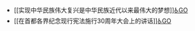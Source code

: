 - [[实现中华民族伟大复兴是中华民族近代以来最伟大的梦想]][♿GO](./实现中华民族伟大复兴是中华民族近代以来最伟大的梦想.md.md)
- [[在首都各界纪念现行宪法施行30周年大会上的讲话]][♿GO](./在首都各界纪念现行宪法施行30周年大会上的讲话.md.md)
